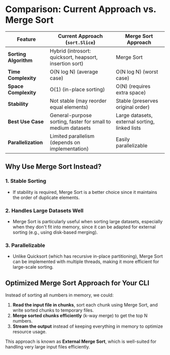 # Comparison: Current Approach vs. Merge Sort

| Feature                | Current Approach (`sort.Slice`)                     | Merge Sort Approach                  |
|------------------------|--------------------------------------------------|----------------------------------|
| **Sorting Algorithm**  | Hybrid (introsort: quicksort, heapsort, insertion sort) | Merge Sort                        |
| **Time Complexity**    | O(N log N) (average case)                          | O(N log N) (worst case)          |
| **Space Complexity**   | O(1) (in-place sorting)                            | O(N) (requires extra space)      |
| **Stability**          | Not stable (may reorder equal elements)            | Stable (preserves original order) |
| **Best Use Case**      | General-purpose sorting, faster for small to medium datasets | Large datasets, external sorting, linked lists |
| **Parallelization**    | Limited parallelism (depends on implementation)   | Easily parallelizable            |

## Why Use Merge Sort Instead?

### 1. **Stable Sorting**
- If stability is required, Merge Sort is a better choice since it maintains the order of duplicate elements.

### 2. **Handles Large Datasets Well**
- Merge Sort is particularly useful when sorting large datasets, especially when they don't fit into memory, since it can be adapted for external sorting (e.g., using disk-based merging).

### 3. **Parallelizable**
- Unlike Quicksort (which has recursive in-place partitioning), Merge Sort can be implemented with multiple threads, making it more efficient for large-scale sorting.

## Optimized Merge Sort Approach for Your CLI

Instead of sorting all numbers in memory, we could:

1. **Read the input file in chunks**, sort each chunk using Merge Sort, and write sorted chunks to temporary files.
2. **Merge sorted chunks efficiently** (k-way merge) to get the top N numbers.
3. **Stream the output** instead of keeping everything in memory to optimize resource usage.

This approach is known as **External Merge Sort**, which is well-suited for handling very large input files efficiently.

